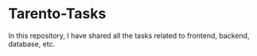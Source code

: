 # Tarento-Tasks
In this repository, I have shared all the tasks related to frontend, backend, database, etc.
